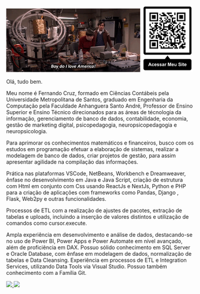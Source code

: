 <img height = "170em" src= Engenhariadascoisas.gif/>   <img height = "180em" src =qrcode.site.pessoal.png/>

   
Olá, tudo bem.

Meu nome é Fernando Cruz, formado em Ciências Contábeis pela Universidade Metropolitana de Santos, graduado em Engenharia da Computação pela Faculdade Anhanguera Santo André, Professor de Ensino Superior e Ensino Técnico direcionados para as áreas de técnologia da informação, gerenciamento de banco de dados, contabilidade, economia, gestão de marketing digital, psicopedagogia, neuropsicopedagogia e neuropsicologia.

Para aprimorar os conhecimentos matemáticos e financeiros, busco com os estudos em programação efetuar a elaboração de sistemas, realizar a modelagem de banco de dados, criar projetos de gestão, para assim apresentar agilidade na compilação das informações.

Prática nas plataformas VSCode, NetBeans, Workbench e Dreamweaver, ênfase no desenvolvimento em Java e Java Script, criação de estrutura com Html em conjunto com Css usando ReactJs e NextJs, Python e PHP para a criação de aplicações com frameworks como Pandas, Django , Flask, Web2py e outras funcionalidades.

Processos de ETL com a realização de ajustes de pacotes, extração de tabelas e uploads, incluindo a inserção de valores distintos e utilização de comandos como cursor.execute.

Ampla experiência em desenvolvimento e análise de dados, destacando-se no uso de Power BI, Power Apps e Power Automate em nível avançado, além de proficiência em DAX. Possuo sólido conhecimento em SQL Server e Oracle Database, com ênfase em modelagem de dados, normalização de tabelas e Data Cleansing. Experiência em processos de ETL e Integration Services, utilizando Data Tools via Visual Studio. Possuo também conhecimento com a Família Git.

<div>
  <a href="https://github.com/Nandotecno">
  <img height = "180em" src = "https://github-readme-stats.vercel.app/api?username=Nandotecno&show_icons=true&theme=dark&include_all_commits=true&count_private=true"/>
  <img height = "180em" src = "https://github-readme-stats.vercel.app/api/top-langs/?username=Nandotecno&layout=compact&langs_count=7&theme=dark"/>
</div>
